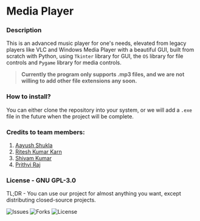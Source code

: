 # Media Player

### Description
This is an advanced music player for one's needs, elevated from legacy players like VLC and Windows Media Player with a beautiful GUI, built from scratch with Python, using ```Tkinter``` library for GUI, the ```OS``` library for file controls and ```Pygame``` library for media controls.
>**Currently the program only supports .mp3 files, and we are not willing to add other file extensions any soon.**

### How to install?
You can either clone the repository into your system, or we will add a ```.exe``` file in the future when the project will be complete.

### Credits to team members:
1. [Aayush Shukla](https://github.com/AayushShukla2006)
2. [Ritesh Kumar Karn](https://github.com/riteshkumarkarn)
3. [Shivam Kumar](https://github.com/Shiva-slbs)
4. [Prithvi Raj](https://github.com/PRITHVIRAJ54)

### License - GNU GPL-3.0
TL;DR - You can use our project for almost anything you want, except distributing closed-source projects.

![Issues](https://img.shields.io/github/issues/warrior-guys/musical-memory?style=for-the-badge) ![Forks](https://img.shields.io/github/forks/warrior-guys/musical-memory?style=for-the-badge) ![License](https://img.shields.io/github/license/warrior-guys/musical-memory?style=for-the-badge)
